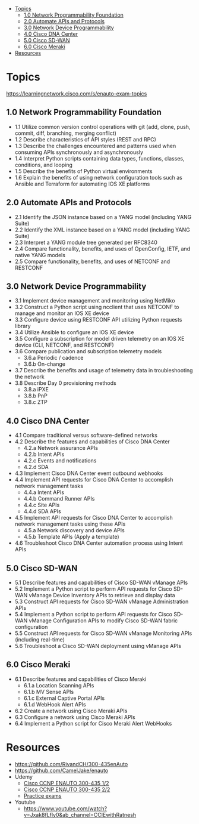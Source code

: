 - [Topics](#topics)
  - [1.0 Network Programmability Foundation](#10-network-programmability-foundation)
  - [2.0 Automate APIs and Protocols](#20-automate-apis-and-protocols)
  - [3.0 Network Device Programmability](#30-network-device-programmability)
  - [4.0 Cisco DNA Center](#40-cisco-dna-center)
  - [5.0 Cisco SD-WAN](#50-cisco-sd-wan)
  - [6.0 Cisco Meraki](#60-cisco-meraki)
- [Resources](#resources)

# Topics

https://learningnetwork.cisco.com/s/enauto-exam-topics

## 1.0 Network Programmability Foundation

* 1.1 Utilize common version control operations with git (add, clone, push, commit, diff, branching, merging conflict)
* 1.2 Describe characteristics of API styles (REST and RPC)
* 1.3 Describe the challenges encountered and patterns used when consuming APIs synchronously and asynchronously
* 1.4 Interpret Python scripts containing data types, functions, classes, conditions, and looping
* 1.5 Describe the benefits of Python virtual environments
* 1.6 Explain the benefits of using network configuration tools such as Ansible and Terraform for automating IOS XE platforms

## 2.0 Automate APIs and Protocols

* 2.1 Identify the JSON instance based on a YANG model (including YANG Suite)
* 2.2 Identify the XML instance based on a YANG model (including YANG Suite)
* 2.3 Interpret a YANG module tree generated per RFC8340
* 2.4 Compare functionality, benefits, and uses of OpenConfig, IETF, and native YANG models
* 2.5 Compare functionality, benefits, and uses of NETCONF and RESTCONF

## 3.0 Network Device Programmability

* 3.1 Implement device management and monitoring using NetMiko
* 3.2 Construct a Python script using ncclient that uses NETCONF to manage and monitor an IOS XE device
* 3.3 Configure device using RESTCONF API utilizing Python requests library
* 3.4 Utilize Ansible to configure an IOS XE device
* 3.5 Configure a subscription for model driven telemetry on an IOS XE device (CLI, NETCONF, and RESTCONF)
* 3.6 Compare publication and subscription telemetry models
  * 3.6.a Periodic / cadence
  * 3.6.b On-change
* 3.7 Describe the benefits and usage of telemetry data in troubleshooting the network
* 3.8 Describe Day 0 provisioning methods
  * 3.8.a iPXE
  * 3.8.b PnP
  * 3.8.c ZTP

## 4.0 Cisco DNA Center

* 4.1 Compare traditional versus software-defined networks
* 4.2 Describe the features and capabilities of Cisco DNA Center
  * 4.2.a Network assurance APIs
  * 4.2.b Intent APIs
  * 4.2.c Events and notifications
  * 4.2.d SDA
* 4.3 Implement Cisco DNA Center event outbound webhooks
* 4.4 Implement API requests for Cisco DNA Center to accomplish network management tasks
  * 4.4.a Intent APIs
  * 4.4.b Command Runner APIs
  * 4.4.c Site APIs
  * 4.4.d SDA APIs
* 4.5 Implement API requests for Cisco DNA Center to accomplish network management tasks using these APIs
  * 4.5.a Network discovery and device APIs
  * 4.5.b Template APIs (Apply a template)
* 4.6 Troubleshoot Cisco DNA Center automation process using Intent APIs

## 5.0 Cisco SD-WAN

* 5.1 Describe features and capabilities of Cisco SD-WAN vManage APIs
* 5.2 Implement a Python script to perform API requests for Cisco SD-WAN vManage Device Inventory APIs to retrieve and display data
* 5.3 Construct API requests for Cisco SD-WAN vManage Administration APIs
* 5.4 Implement a Python script to perform API requests for Cisco SD-WAN vManage Configuration APIs to modify Cisco SD-WAN fabric configuration
* 5.5 Construct API requests for Cisco SD-WAN vManage Monitoring APIs (including real-time)
* 5.6 Troubleshoot a Cisco SD-WAN deployment using vManage APIs

## 6.0 Cisco Meraki

* 6.1 Describe features and capabilities of Cisco Meraki
  * 6.1.a Location Scanning APIs
  * 6.1.b MV Sense APIs
  * 6.1.c External Captive Portal APIs
  * 6.1.d WebHook Alert APIs
* 6.2 Create a network using Cisco Meraki APIs
* 6.3 Configure a network using Cisco Meraki APIs
* 6.4 Implement a Python script for Cisco Meraki Alert WebHooks

# Resources

* https://github.com/RivandCH/300-435enAuto
* https://github.com/CamelJake/enauto
* Udemy
  * [Cisco CCNP ENAUTO 300-435 1/2](https://www.udemy.com/course/cisco-ccnp-enauto-300-435-12/?couponCode=LEARNNOWPLANS)
  * [Cisco CCNP ENAUTO 300-435 2/2](https://www.udemy.com/course/cisco-ccnp-enauto-300-435-22/?couponCode=LEARNNOWPLANS)
  * [Practice exams](https://www.udemy.com/course/300-425-enwlsd-300-430-enwlsi-300-435-enauto-practice-test/?couponCode=LEARNNOWPLANS)
* Youtube
  * https://www.youtube.com/watch?v=Jxak8fLfly0&ab_channel=CCIEwithRatnesh